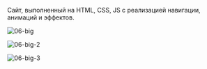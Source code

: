 Сайт, выполненный на HTML, CSS, JS с реализацией навигации, анимаций и эффектов.


![06-big](https://github.com/user-attachments/assets/be6d8937-0ff6-4954-a659-8839630f847c)

![06-big-2](https://github.com/user-attachments/assets/496647dd-1fc7-44d8-8854-1088f9c77782)

![06-big-3](https://github.com/user-attachments/assets/b8029b98-1bb8-4ffe-ad7e-bdc3aa7ec82c)
